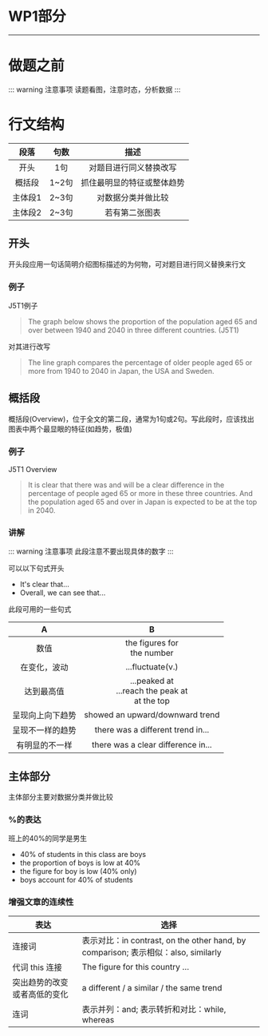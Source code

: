 #  WP1部分

------


# 做题之前

:::  warning 注意事项
读题看图，注意时态，分析数据
:::

# 行文结构

|  段落   | 句数  |            描述            |
| :-----: | :---: | :------------------------: |
|  开头   |  1句  |   对题目进行同义替换改写   |
| 概括段  | 1~2句 | 抓住最明显的特征或整体趋势 |
| 主体段1 | 2~3句 |     对数据分类并做比较     |
| 主体段2 | 2~3句 |       若有第二张图表       |

## 开头

开头段应用一句话简明介绍图标描述的为何物，可对题目进行同义替换来行文

### 例子

J5T1例子

> The graph below shows the proportion of the population aged 65 and over between 1940 and 2040 in three different countries. (J5T1)

对其进行改写

>The line graph compares the percentage of older people aged 65 or more from 1940 to 2040 in Japan, the USA and Sweden. 

## 概括段

概括段(Overview)，位于全文的第二段，通常为1句或2句。写此段时，应该找出图表中两个最显眼的特征(如趋势，极值)

### 例子

J5T1 Overview

>It is clear that there was and will be a clear difference in the percentage of people aged 65 or more in these three countries. And the population aged 65 and over in Japan is expected to be at the top in 2040.

### 讲解

:::  warning 注意事项
此段注意不要出现具体的数字
:::

可以以下句式开头
- It's clear that...
- Overall, we can see that...

此段可用的一些句式

|        A         |                           B                            |
| :--------------: | :----------------------------------------------------: |
|       数值       |            the figures for<br />the number             |
|   在变化，波动   |                    ...fluctuate(v.)                    |
|    达到最高值    | ...peaked at<br />...reach the peak at<br />at the top |
| 呈现向上向下趋势 |            showed an upward/downward trend             |
| 呈现不一样的趋势 |           there was a different trend in...            |
|  有明显的不一样  |           there was a clear difference in...           |

## 主体部分

主体部分主要对数据分类并做比较

### %的表达

班上的40%的同学是男生

- 40% of students in this class are boys
- the proportion of boys is low at 40%
- the figure for boy is low (40% only)
- boys account for 40% of students

### 增强文章的连续性

| 表达                         | 选择                                                         |
| ---------------------------- | ------------------------------------------------------------ |
| 连接词                       | 表示对比：in contrast, on the other hand, by comparison; 表示相似：also, similarly |
| 代词 this 连接               | The figure for this country …                                |
| 突出趋势的改变或者高低的变化 | a different / a similar / the same trend                     |
| 连词                         | 表示并列：and; 表示转折和对比：while, whereas                |
